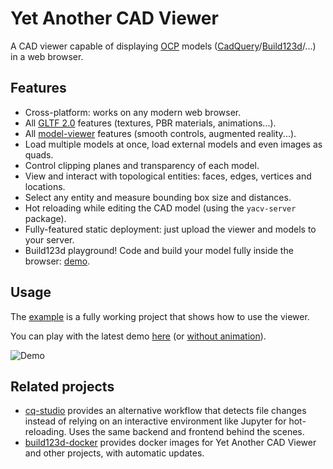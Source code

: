 # Yet Another CAD Viewer

A CAD viewer capable of displaying [OCP](https://github.com/CadQuery/OCP)
models ([CadQuery](https://github.com/CadQuery/cadquery)/[Build123d](https://github.com/gumyr/build123d)/...)
in a web browser.

## Features

- Cross-platform: works on any modern web browser.
- All [GLTF 2.0](https://www.khronos.org/gltf/) features (textures, PBR materials, animations...).
- All [model-viewer](https://modelviewer.dev/) features (smooth controls, augmented reality...).
- Load multiple models at once, load external models and even images as quads.
- Control clipping planes and transparency of each model.
- View and interact with topological entities: faces, edges, vertices and locations.
- Select any entity and measure bounding box size and distances.
- Hot reloading while editing the CAD model (using the `yacv-server` package).
- Fully-featured static deployment: just upload the viewer and models to your server.
- Build123d playground! Code and build your model fully inside the
  browser: [demo](https://yeicor-3d.github.io/yet-another-cad-viewer/#pg_code_url=https://raw.githubusercontent.com/gumyr/build123d/refs/heads/dev/examples/toy_truck.py).

## Usage

The [example](example) is a fully working project that shows how to use the viewer.

You can play with the latest
demo [here](https://yeicor-3d.github.io/yet-another-cad-viewer/?preload=logo.glb&preload=logo_hl.glb&preload=logo_hl_tex.glb&preload=fox.glb&preload=img.jpg.glb&preload=location.glb)
(or
[without animation](https://yeicor-3d.github.io/yet-another-cad-viewer/?autoplay=false&preload=logo.glb&preload=logo_hl.glb&preload=logo_hl_tex.glb&preload=fox.glb&preload=img.jpg.glb&preload=location.glb)).

![Demo](assets/screenshot.png)

## Related projects

- [cq-studio](https://github.com/ccazabon/cq-studio) provides an alternative workflow that detects file changes instead
  of relying on an interactive environment like Jupyter for hot-reloading.
  Uses the same backend and frontend behind the scenes.
- [build123d-docker](https://github.com/derhuerst/build123d-docker/pkgs/container/build123d) provides docker images for
  Yet Another CAD Viewer and other projects, with automatic updates.

